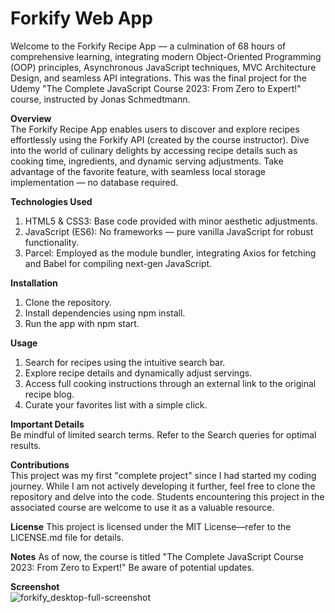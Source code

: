 # Forkify Web App

Welcome to the Forkify Recipe App — a culmination of 68 hours of comprehensive learning, integrating modern Object-Oriented Programming (OOP) principles, Asynchronous JavaScript techniques, MVC Architecture Design, and seamless API integrations. This was the final project for the Udemy "The Complete JavaScript Course 2023: From Zero to Expert!" course, instructed by Jonas Schmedtmann.

**Overview**  
The Forkify Recipe App enables users to discover and explore recipes effortlessly using the Forkify API (created by the course instructor). Dive into the world of culinary delights by accessing recipe details such as cooking time, ingredients, and dynamic serving adjustments. Take advantage of the favorite feature, with seamless local storage implementation — no database required.

**Technologies Used**  
1. HTML5 & CSS3: Base code provided with minor aesthetic adjustments.
2. JavaScript (ES6): No frameworks — pure vanilla JavaScript for robust functionality.
3. Parcel: Employed as the module bundler, integrating Axios for fetching and Babel for compiling next-gen JavaScript.

**Installation**  
1. Clone the repository.
2. Install dependencies using npm install.
3. Run the app with npm start.

**Usage**  
1. Search for recipes using the intuitive search bar.
2. Explore recipe details and dynamically adjust servings.
3. Access full cooking instructions through an external link to the original recipe blog.
4. Curate your favorites list with a simple click.

**Important Details**  
Be mindful of limited search terms. Refer to the Search queries for optimal results.

**Contributions**  
This project was my first "complete project" since I had started my coding journey. While I am not actively developing it further, feel free to clone the repository and delve into the code. Students encountering this project in the associated course are welcome to use it as a valuable resource.

**License**
This project is licensed under the MIT License—refer to the LICENSE.md file for details.

**Notes**
As of now, the course is titled "The Complete JavaScript Course 2023: From Zero to Expert!" Be aware of potential updates.

**Screenshot**  
![forkify_desktop-full-screenshot](https://github.com/clumsy-cranberry-1/forkify_recipe-search-app/assets/84316275/7464b656-4ad1-4487-9907-209f025a2314)

